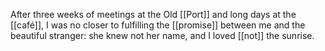 After three weeks of meetings at the Old [[Port]] and long days at the [[café]], I was no closer to fulfilling the [[promise]] between me and the beautiful stranger: she knew not her name, and I loved [[not]] the sunrise. 